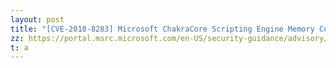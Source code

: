 ```yaml
---
layout: post
title: "[CVE-2018-8283] Microsoft ChakraCore Scripting Engine Memory Corruption Vulnerability "
zz: https://portal.msrc.microsoft.com/en-US/security-guidance/advisory/CVE-2018-8283
t: a
---
```


